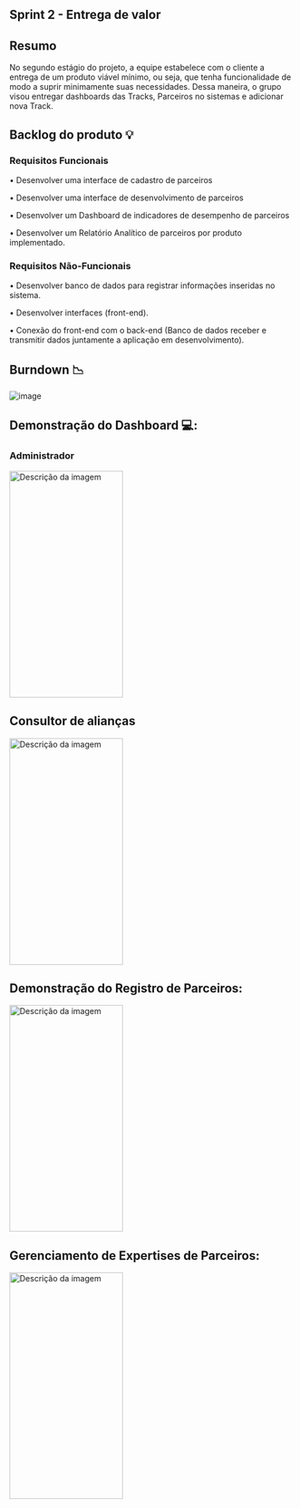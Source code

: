 ## Sprint 2 - Entrega de valor

## Resumo

<p> No segundo estágio do projeto, a equipe estabelece com o cliente a entrega de um produto viável mínimo, ou seja, que tenha funcionalidade de modo a suprir minimamente suas necessidades. Dessa maneira, o grupo visou entregar dashboards das Tracks, Parceiros no sistemas e adicionar nova Track.</p>

## Backlog do produto :bulb:
### Requisitos Funcionais
<p> •  Desenvolver uma interface de cadastro de parceiros </p>
<p> • Desenvolver uma interface de desenvolvimento de parceiros </p>
<p> • Desenvolver um Dashboard de indicadores de desempenho de parceiros </p>
<p> • Desenvolver um Relatório Analítico de parceiros por produto implementado. </p>

### Requisitos Não-Funcionais
<p> • Desenvolver banco de dados para registrar informações inseridas no sistema. </p>
<p> • Desenvolver interfaces (front-end). </p>
<p> • Conexão do front-end com o back-end (Banco de dados receber e transmitir dados juntamente a aplicação em desenvolvimento). </p>

## Burndown :chart_with_downwards_trend:
![image]()


## Demonstração do Dashboard 💻:
### Administrador
<img src="" alt="Descrição da imagem" width="200" height="400">

## Consultor de alianças
<img src="" alt="Descrição da imagem" width="200" height="400">

## Demonstração do Registro de Parceiros:
<img src="" alt="Descrição da imagem" width="200" height="400">

## Gerenciamento de Expertises de Parceiros:
<img src="" alt="Descrição da imagem" width="200" height="400">


